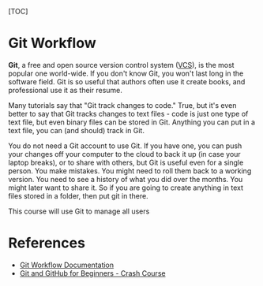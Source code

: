 <!--
DESCRIPTION: Learn how to use Git for version control and collaboration in software development projects.
-->
[TOC]

# Git Workflow

**Git**, a free and open source version control system ([VCS](https://en.wikipedia.org/wiki/Version_control)), is the most popular one world-wide. If you don't know Git, you won't last long in the software field. Git is so useful that authors often use it create books, and professional use it as their resume.

Many tutorials say that "Git track changes to code." True, but it's even better to say that Git tracks changes to text files - code is just one type of text file, but even binary files can be stored in Git. Anything you can put in a text file, you can (and should) track in Git.

You do not need a Git account to use Git. If you have one, you can push your changes off your computer to the cloud to back it up (in case your laptop breaks), or to share with others, but Git is useful even for a single person. You make mistakes. You might need to roll them back to a working version. You need to see a history of what you did over the months. You might later want to share it. So if you are going to create anything in text files stored in a folder, then put git in there.

This course will use Git to manage all users

# References
* [Git Workflow Documentation]( https://docs.github.com/en/get-started/quickstart/github-flow)
* [Git and GitHub for Beginners - Crash Course](https://www.youtube.com/watch?v=RGOj5yH7evk)